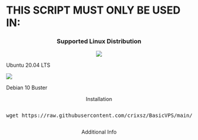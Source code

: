 <h1> THIS SCRIPT MUST ONLY BE USED IN: </h1>
<h3 align="center">Supported Linux Distribution</h3>
<p align="center">
  <a><img src="https://img.shields.io/badge/Support-Ubuntu-red.svg"></a>
  <p>Ubuntu 20.04 LTS</p>
  <a><img src="https://www.debian.org/logos/openlogo-nd.svg"></a>
  <p>Debian 10 Buster</p>
</p>
<p align="center"><bold>Installation</bold></p>
<pre><p>wget https://raw.githubusercontent.com/crixsz/BasicVPS/main/first.sh && chmod +x firsh.sh && ./first.sh<p></pre>
<p align="center"><bold>Additional Info</bold></p>

